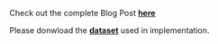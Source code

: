 Check out the complete Blog Post **[here](https://medium.com/@mohitgaikwad2804/overview-fully-convolutional-network-for-semantic-segmentation-b4ef92eeb8c4)**

Please donwload the **[dataset](https://drive.google.com/drive/folders/1dBoIIRvtCWbTVMUpWlGYjSiG_D2eCcMU?usp=sharing)** used in implementation. 
